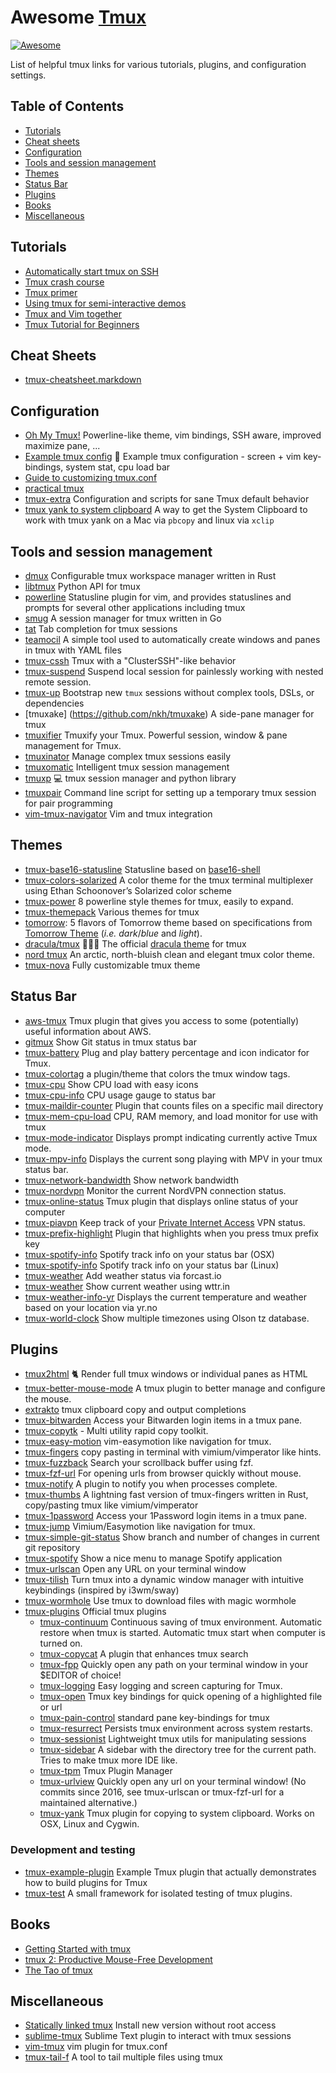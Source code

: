 Awesome [Tmux](https://tmux.github.io/)
====

[![Awesome](https://awesome.re/badge.svg)](https://awesome.re)

List of helpful tmux links for various tutorials, plugins, and configuration settings.

## Table of Contents

- [Tutorials](#tutorials)
- [Cheat sheets](#cheatsheets)
- [Configuration](#configuration)
- [Tools and session management](#tools)
- [Themes](#themes)
- [Status Bar](#status-bar)
- [Plugins](#plugins)
- [Books](#books)
- [Miscellaneous](#miscellaneous)

## Tutorials

- [Automatically start tmux on SSH](http://marklodato.github.io/2013/10/31/autostart-tmux-on-ssh.html)
- [Tmux crash course](https://thoughtbot.com/blog/a-tmux-crash-course)
- [Tmux primer](https://danielmiessler.com/study/tmux/)
- [Using tmux for semi-interactive demos](https://blog.dbi-services.com/using-tmux-for-semi-interactive-demos/)
- [Tmux and Vim together](https://www.bugsnag.com/blog/tmux-and-vim)
- [Tmux Tutorial for Beginners](https://protechnotes.com/comprehensive-tmux-tutorial-for-beginners-with-a-cheat-sheet/)

## <a name="cheatsheets"></a>Cheat Sheets

- [tmux-cheatsheet.markdown](https://gist.github.com/MohamedAlaa/2961058)

## Configuration

- [Oh My Tmux!](https://github.com/gpakosz/.tmux) Powerline-like theme, vim bindings, SSH aware, improved maximize pane, ...
- [Example tmux config](https://github.com/tony/tmux-config) :green_book: Example tmux configuration - screen + vim key-bindings, system stat, cpu load bar
- [Guide to customizing tmux.conf](https://www.hamvocke.com/blog/a-guide-to-customizing-your-tmux-conf/)
- [practical tmux](https://mutelight.org/practical-tmux)
- [tmux-extra](https://github.com/brandur/tmux-extra) Configuration and scripts for sane Tmux default behavior
- [tmux yank to system clipboard](https://www.grailbox.com/2020/08/use-system-clipboard-for-vi-copy-mode-in-tmux-in-macos-and-linux/) A way to get the System Clipboard to work with tmux yank on a Mac via `pbcopy` and linux via `xclip`

## <a name="tools"></a>Tools and session management

- [dmux](https://github.com/zdcthomas/dmux) Configurable tmux workspace manager written in Rust
- [libtmux](https://github.com/tmux-python/libtmux) Python API for tmux
- [powerline](https://github.com/powerline/powerline) Statusline plugin for vim, and provides statuslines and prompts for several other applications including tmux
- [smug](https://github.com/ivaaaan/smug) A session manager for tmux written in Go
- [tat](https://github.com/ryandotsmith/tat) Tab completion for tmux sessions
- [teamocil](https://github.com/remi/teamocil) A simple tool used to automatically create windows and panes in tmux with YAML files
- [tmux-cssh](https://github.com/zinic/tmux-cssh) Tmux with a "ClusterSSH"-like behavior
- [tmux-suspend](https://github.com/MunifTanjim/tmux-suspend) Suspend local session for painlessly working with nested remote session.
- [tmux-up](https://github.com/jamesottaway/tmux-up) Bootstrap new `tmux` sessions without complex tools, DSLs, or dependencies
- [tmuxake] (https://github.com/nkh/tmuxake) A side-pane manager for tmux
- [tmuxifier](https://github.com/jimeh/tmuxifier) Tmuxify your Tmux. Powerful session, window & pane management for Tmux.
- [tmuxinator](https://github.com/tmuxinator/tmuxinator) Manage complex tmux sessions easily
- [tmuxomatic](https://github.com/oxidane/tmuxomatic) Intelligent tmux session management
- [tmuxp](https://github.com/tmux-python/tmuxp) :computer: tmux session manager and python library
- [tmuxpair](https://github.com/goerz/tmuxpair) Command line script for setting up a temporary tmux session for pair programming
- [vim-tmux-navigator](https://github.com/christoomey/vim-tmux-navigator) Vim and tmux integration

## Themes

- [tmux-base16-statusline](https://github.com/jatap/tmux-base16-statusline) Statusline based on [base16-shell](https://github.com/chriskempson/base16-shell)
- [tmux-colors-solarized](https://github.com/seebi/tmux-colors-solarized) A color theme for the tmux terminal multiplexer using Ethan Schoonover’s Solarized color scheme
- [tmux-power](https://github.com/wfxr/tmux-power) 8 powerline style themes for tmux, easily to expand.
- [tmux-themepack](https://github.com/jimeh/tmux-themepack) Various themes for tmux
- [tomorrow](https://github.com/edouard-lopez/tmux-tomorrow/): 5 flavors of Tomorrow theme based on specifications from [Tomorrow Theme](https://github.com/chriskempson/tomorrow-theme) (_i.e._ _dark_/_blue_ and _light_).
- [dracula/tmux](https://github.com/dracula/tmux) 🧛🏻‍♂️ The official [dracula theme](https://draculatheme.com/) for tmux
- [nord tmux](https://github.com/arcticicestudio/nord-tmux) An arctic, north-bluish clean and elegant tmux color theme.
- [tmux-nova](https://github.com/o0th/tmux-nova) Fully customizable tmux theme

## Status Bar

- [aws-tmux](https://github.com/darko-mesaros/aws-tmux) Tmux plugin that gives you access to some (potentially) useful information about AWS.
- [gitmux](https://github.com/arl/gitmux) Show Git status in tmux status bar
- [tmux-battery](https://github.com/tmux-plugins/tmux-battery) Plug and play battery percentage and icon indicator for Tmux.
- [tmux-colortag](https://github.com/Determinant/tmux-colortag) a plugin/theme that colors the tmux window tags.
- [tmux-cpu](https://github.com/tmux-plugins/tmux-cpu) Show CPU load with easy icons
- [tmux-cpu-info](https://github.com/jdxcode/tmux-cpu-info) CPU usage gauge to status bar
- [tmux-maildir-counter](https://github.com/tmux-plugins/tmux-maildir-counter) Plugin that counts files on a specific mail directory
- [tmux-mem-cpu-load](https://github.com/thewtex/tmux-mem-cpu-load) CPU, RAM memory, and load monitor for use with tmux
- [tmux-mode-indicator](https://github.com/MunifTanjim/tmux-mode-indicator) Displays prompt indicating currently active Tmux mode.
- [tmux-mpv-info](https://github.com/Feqzz/tmux-mpv-info) Displays the current song playing with MPV in your tmux status bar.
- [tmux-network-bandwidth](https://github.com/xamut/tmux-network-bandwidth) Show network bandwidth
- [tmux-nordvpn](https://github.com/maxrodrigo/tmux-nordvpn) Monitor the current NordVPN connection status.
- [tmux-online-status](https://github.com/tmux-plugins/tmux-online-status) Tmux plugin that displays online status of your computer
- [tmux-piavpn](https://github.com/Brutuski/tmux-piavpn) Keep track of your [Private Internet Access](https://www.privateinternetaccess.com/) VPN status.
- [tmux-prefix-highlight](https://github.com/tmux-plugins/tmux-prefix-highlight) Plugin that highlights when you press tmux prefix key
- [tmux-spotify-info](https://github.com/jdxcode/tmux-spotify-info) Spotify track info on your status bar (OSX)
- [tmux-spotify-info](https://github.com/Feqzz/tmux-spotify-info) Spotify track info on your status bar (Linux)
- [tmux-weather](https://github.com/jdxcode/tmux-weather) Add weather status via forcast.io
- [tmux-weather](https://github.com/xamut/tmux-weather) Show current weather using wttr.in
- [tmux-weather-info-yr](https://github.com/Feqzz/tmux-weather-info-yr) Displays the current temperature and weather based on your location via yr.no
- [tmux-world-clock](https://github.com/alexanderjeurissen/tmux-world-clock) Show multiple timezones using Olson tz database.

## Plugins

- [tmux2html](https://github.com/tweekmonster/tmux2html) :cat2: Render full tmux windows or individual panes as HTML
- [tmux-better-mouse-mode](https://github.com/NHDaly/tmux-better-mouse-mode) A tmux plugin to better manage and configure the mouse.
- [extrakto](https://github.com/laktak/extrakto) tmux clipboard copy and output completions
- [tmux-bitwarden](https://github.com/Alkindi42/tmux-bitwarden) Access your Bitwarden login items in a tmux pane.
- [tmux-copytk](https://github.com/CrispyConductor/tmux-copy-toolkit) - Multi utility rapid copy toolkit.
- [tmux-easy-motion](https://github.com/IngoMeyer441/tmux-easy-motion) vim-easymotion like navigation for tmux.
- [tmux-fingers](https://github.com/Morantron/tmux-fingers) copy pasting in terminal with vimium/vimperator like hints.
- [tmux-fuzzback](https://github.com/roosta/tmux-fuzzback) Search your scrollback buffer using fzf.
- [tmux-fzf-url](https://github.com/wfxr/tmux-fzf-url) For opening urls from browser quickly without mouse.
- [tmux-notify](https://github.com/ChanderG/tmux-notify) A plugin to notify you when processes complete.
- [tmux-thumbs](https://github.com/fcsonline/tmux-thumbs) A lightning fast version of tmux-fingers written in Rust, copy/pasting tmux like vimium/vimperator
- [tmux-1password](https://github.com/yardnsm/tmux-1password) Access your 1Password login items in a tmux pane.
- [tmux-jump](https://github.com/schasse/tmux-jump) Vimium/Easymotion like navigation for tmux.
- [tmux-simple-git-status](https://github.com/kristijanhusak/tmux-simple-git-status) Show branch and number of changes in current git repository
- [tmux-spotify](https://github.com/xamut/tmux-spotify) Show a nice menu to manage Spotify application
- [tmux-urlscan](https://github.com/fszymanski/tmux-urlscan) Open any URL on your terminal window
- [tmux-tilish](https://github.com/jabirali/tmux-tilish) Turn tmux into a dynamic window manager with intuitive keybindings (inspired by i3wm/sway)
- [tmux-wormhole](https://github.com/gcla/tmux-wormhole) Use tmux to download files with magic wormhole
- [tmux-plugins](https://github.com/tmux-plugins) Official tmux plugins
  - [tmux-continuum](https://github.com/tmux-plugins/tmux-continuum) Continuous saving of tmux environment. Automatic restore when tmux is started. Automatic tmux start when computer is turned on.
  - [tmux-copycat](https://github.com/tmux-plugins/tmux-copycat) A plugin that enhances tmux search
  - [tmux-fpp](https://github.com/tmux-plugins/tmux-fpp) Quickly open any path on your terminal window in your $EDITOR of choice!
  - [tmux-logging](https://github.com/tmux-plugins/tmux-logging) Easy logging and screen capturing for Tmux.
  - [tmux-open](https://github.com/tmux-plugins/tmux-open) Tmux key bindings for quick opening of a highlighted file or url
  - [tmux-pain-control](https://github.com/tmux-plugins/tmux-pain-control) standard pane key-bindings for tmux
  - [tmux-resurrect](https://github.com/tmux-plugins/tmux-resurrect) Persists tmux environment across system restarts.
  - [tmux-sessionist](https://github.com/tmux-plugins/tmux-sessionist) Lightweight tmux utils for manipulating sessions
  - [tmux-sidebar](https://github.com/tmux-plugins/tmux-sidebar) A sidebar with the directory tree for the current path. Tries to make tmux more IDE like.
  - [tmux-tpm](https://github.com/tmux-plugins/tpm) Tmux Plugin Manager
  - [tmux-urlview](https://github.com/tmux-plugins/tmux-urlview) Quickly open any url on your terminal window! (No commits since 2016, see tmux-urlscan or tmux-fzf-url for a maintained alternative.)
  - [tmux-yank](https://github.com/tmux-plugins/tmux-yank) Tmux plugin for copying to system clipboard. Works on OSX, Linux and Cygwin.

### Development and testing

- [tmux-example-plugin](https://github.com/tmux-plugins/tmux-example-plugin) Example Tmux plugin that actually demonstrates how to build plugins for Tmux
- [tmux-test](https://github.com/tmux-plugins/tmux-test) A small framework for isolated testing of tmux plugins.

## Books

- [Getting Started with tmux](https://www.packtpub.com/product/getting-started-with-tmux/9781783985166)
- [tmux 2: Productive Mouse-Free Development](https://pragprog.com/book/bhtmux2/tmux-2/)
- [The Tao of tmux](https://leanpub.com/the-tao-of-tmux)

## Miscellaneous

- [Statically linked tmux](https://gist.github.com/rothgar/719ef460efc214c8d222) Install new version without root access
- [sublime-tmux](https://github.com/huntie/sublime-tmux) Sublime Text plugin to interact with tmux sessions
- [vim-tmux](https://github.com/tmux-plugins/vim-tmux) vim plugin for tmux.conf
- [tmux-tail-f](https://github.com/mapio/tmux-tail-f) A tool to tail multiple files using tmux
